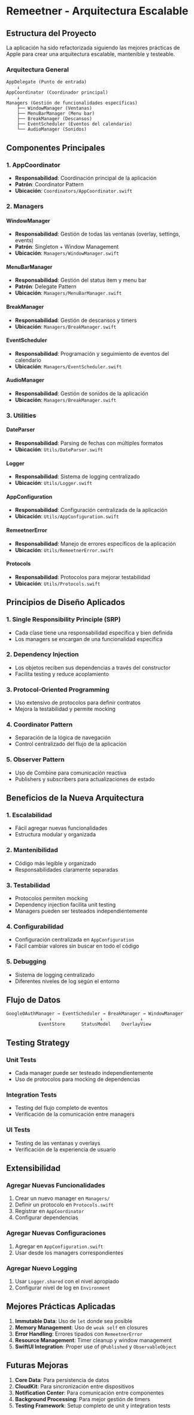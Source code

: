 # Remeetner - Arquitectura Escalable

## Estructura del Proyecto

La aplicación ha sido refactorizada siguiendo las mejores prácticas de Apple para crear una arquitectura escalable, mantenible y testeable.

### Arquitectura General

```
AppDelegate (Punto de entrada)
    ↓
AppCoordinator (Coordinador principal)
    ↓
Managers (Gestión de funcionalidades específicas)
    ├── WindowManager (Ventanas)
    ├── MenuBarManager (Menu bar)
    ├── BreakManager (Descansos)
    ├── EventScheduler (Eventos del calendario)
    └── AudioManager (Sonidos)
```

## Componentes Principales

### 1. AppCoordinator
- **Responsabilidad**: Coordinación principal de la aplicación
- **Patrón**: Coordinator Pattern
- **Ubicación**: `Coordinators/AppCoordinator.swift`

### 2. Managers

#### WindowManager
- **Responsabilidad**: Gestión de todas las ventanas (overlay, settings, events)
- **Patrón**: Singleton + Window Management
- **Ubicación**: `Managers/WindowManager.swift`

#### MenuBarManager
- **Responsabilidad**: Gestión del status item y menu bar
- **Patrón**: Delegate Pattern
- **Ubicación**: `Managers/MenuBarManager.swift`

#### BreakManager
- **Responsabilidad**: Gestión de descansos y timers
- **Ubicación**: `Managers/BreakManager.swift`

#### EventScheduler
- **Responsabilidad**: Programación y seguimiento de eventos del calendario
- **Ubicación**: `Managers/EventScheduler.swift`

#### AudioManager
- **Responsabilidad**: Gestión de sonidos de la aplicación
- **Ubicación**: `Managers/BreakManager.swift`

### 3. Utilities

#### DateParser
- **Responsabilidad**: Parsing de fechas con múltiples formatos
- **Ubicación**: `Utils/DateParser.swift`

#### Logger
- **Responsabilidad**: Sistema de logging centralizado
- **Ubicación**: `Utils/Logger.swift`

#### AppConfiguration
- **Responsabilidad**: Configuración centralizada de la aplicación
- **Ubicación**: `Utils/AppConfiguration.swift`

#### RemeetnerError
- **Responsabilidad**: Manejo de errores específicos de la aplicación
- **Ubicación**: `Utils/RemeetnerError.swift`

#### Protocols
- **Responsabilidad**: Protocolos para mejorar testabilidad
- **Ubicación**: `Utils/Protocols.swift`

## Principios de Diseño Aplicados

### 1. Single Responsibility Principle (SRP)
- Cada clase tiene una responsabilidad específica y bien definida
- Los managers se encargan de una funcionalidad específica

### 2. Dependency Injection
- Los objetos reciben sus dependencias a través del constructor
- Facilita testing y reduce acoplamiento

### 3. Protocol-Oriented Programming
- Uso extensivo de protocolos para definir contratos
- Mejora la testabilidad y permite mocking

### 4. Coordinator Pattern
- Separación de la lógica de navegación
- Control centralizado del flujo de la aplicación

### 5. Observer Pattern
- Uso de Combine para comunicación reactiva
- Publishers y subscribers para actualizaciones de estado

## Beneficios de la Nueva Arquitectura

### 1. Escalabilidad
- Fácil agregar nuevas funcionalidades
- Estructura modular y organizada

### 2. Mantenibilidad
- Código más legible y organizado
- Responsabilidades claramente separadas

### 3. Testabilidad
- Protocolos permiten mocking
- Dependency injection facilita unit testing
- Managers pueden ser testeados independientemente

### 4. Configurabilidad
- Configuración centralizada en `AppConfiguration`
- Fácil cambiar valores sin buscar en todo el código

### 5. Debugging
- Sistema de logging centralizado
- Diferentes niveles de log según el entorno

## Flujo de Datos

```
GoogleOAuthManager → EventScheduler → BreakManager → WindowManager
                ↓                  ↓              ↓
            EventStore      StatusModel    OverlayView
```

## Testing Strategy

### Unit Tests
- Cada manager puede ser testeado independientemente
- Uso de protocolos para mocking de dependencias

### Integration Tests
- Testing del flujo completo de eventos
- Verificación de la comunicación entre managers

### UI Tests
- Testing de las ventanas y overlays
- Verificación de la experiencia de usuario

## Extensibilidad

### Agregar Nuevas Funcionalidades
1. Crear un nuevo manager en `Managers/`
2. Definir un protocolo en `Protocols.swift`
3. Registrar en `AppCoordinator`
4. Configurar dependencias

### Agregar Nuevas Configuraciones
1. Agregar en `AppConfiguration.swift`
2. Usar desde los managers correspondientes

### Agregar Nuevo Logging
1. Usar `Logger.shared` con el nivel apropiado
2. Configurar nivel de log en `Environment`

## Mejores Prácticas Aplicadas

1. **Immutable Data**: Uso de `let` donde sea posible
2. **Memory Management**: Uso de `weak self` en closures
3. **Error Handling**: Errores tipados con `RemeetnerError`
4. **Resource Management**: Timer cleanup y window management
5. **SwiftUI Integration**: Proper use of `@Published` y `ObservableObject`

## Futuras Mejoras

1. **Core Data**: Para persistencia de datos
2. **CloudKit**: Para sincronización entre dispositivos
3. **Notification Center**: Para comunicación entre componentes
4. **Background Processing**: Para mejor gestión de timers
5. **Testing Framework**: Setup completo de unit y integration tests

